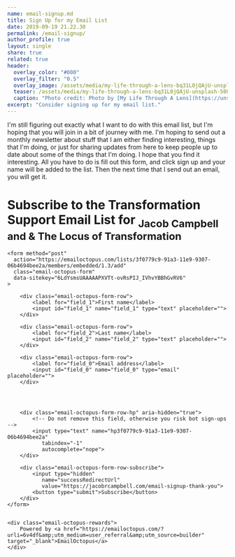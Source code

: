 ```yaml
---
name: email-signup.md
title: Sign Up for my Email List
date: 2019-09-19 21.22.30
permalink: /email-signup/
author_profile: true
layout: single
share: true
related: true
header:
  overlay_color: "#000"
  overlay_filter: "0.5"
  overlay_image: /assets/media/my-life-through-a-lens-bq31L0jQAjU-unsplash.jpg
  teaser: /assets/media/my-life-through-a-lens-bq31L0jQAjU-unsplash-500x300.png
  caption: "Photo credit: Photo by [My Life Through A Lens](https://unsplash.com/@bamagal) on [Unsplash](https://unsplash.com/photos/bq31L0jQAjU)"
excerpt: "Consider signing up for my email list."
---
```


I'm still figuring out exactly what I want to do with this email list, but I'm hoping that you will join in a bit of journey with me. I'm hoping to send out a monthly newsletter about stuff that I am either finding interesting, things that I'm doing, or just for sharing updates from here to keep people up to date about some of the things that I'm doing. I hope that you find it interesting. All you have to do is fill out this form, and click sign up and your name will be added to the list. Then the next time that I send out an email, you will get it.

<h1>Subscribe to the Transformation Support Email List for <sub>Jacob Campbell and & The Locus of Transformation</sub></h1>

<link rel="stylesheet" href="https://emailoctopus.com/bundles/emailoctopuslist/css/formEmbed.css">

<div class="email-octopus-form-wrapper">
    <p class="email-octopus-success-message"></p>
    <p class="email-octopus-error-message"></p>

    <form method="post"
      action="https://emailoctopus.com/lists/3f0779c9-91a3-11e9-9307-06b4694bee2a/members/embedded/1.3/add"
      class="email-octopus-form"
      data-sitekey="6LdYsmsUAAAAAPXVTt-ovRsPIJ_IVhvYBBhGvRV6"
    >
        
        <div class="email-octopus-form-row">
            <label for="field_1">First name</label>
            <input id="field_1" name="field_1" type="text" placeholder="">
        </div>

        <div class="email-octopus-form-row">
            <label for="field_2">Last name</label>
            <input id="field_2" name="field_2" type="text" placeholder="">
        </div>

        <div class="email-octopus-form-row">
            <label for="field_0">Email address</label>
            <input id="field_0" name="field_0" type="email" placeholder="">
        </div>


        

        <div class="email-octopus-form-row-hp" aria-hidden="true">
            <!-- Do not remove this field, otherwise you risk bot sign-ups -->
            <input type="text" name="hp3f0779c9-91a3-11e9-9307-06b4694bee2a"
               tabindex="-1"
               autocomplete="nope">
        </div>

        <div class="email-octopus-form-row-subscribe">
            <input type="hidden"
               name="successRedirectUrl"
               value="https://jacobrcampbell.com/email-signup-thank-you">
            <button type="submit">Subscribe</button>
        </div>
    </form>

    
    <div class="email-octopus-rewards">
        Powered by <a href="https://emailoctopus.com/?urli=6v4df&amp;utm_medium=user_referral&amp;utm_source=builder" target="_blank">EmailOctopus</a>
    </div>

</div>

<script src="https://ajax.googleapis.com/ajax/libs/jquery/3.0.0/jquery.min.js"></script>
<script src="https://emailoctopus.com/bundles/emailoctopuslist/js/1.3/formEmbed.js"></script>